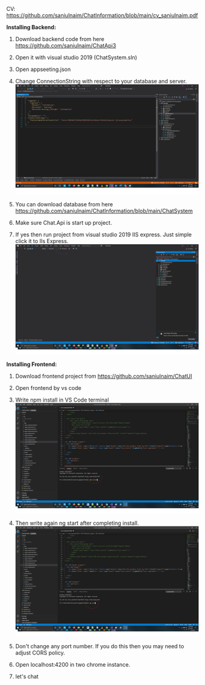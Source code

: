 CV: https://github.com/saniulnaim/ChatInformation/blob/main/cv_saniulnaim.pdf

<b>Installing Backend:</b>

1. Download backend code from here https://github.com/saniulnaim/ChatApi3 
2. Open it with visual studio 2019 (ChatSystem.sln)
3. Open appseeting.json
4. Change ConnectionString with respect to your database and server.
   <img src="https://github.com/saniulnaim/ChatApiAssignment/blob/main/appsetting.png" alt="" width="auto" height="auto">
5. You can download database from here https://github.com/saniulnaim/ChatInformation/blob/main/ChatSystem

6. Make sure Chat.Api is start up project.
7. If yes then run project from visual studio 2019 IIS express. Just simple click it to IIs Express.
   <img src="https://github.com/saniulnaim/ChatApiAssignment/blob/main/startup.png" alt="" width="auto" height="auto">




<b>Installing Frontend:</b>
 
1. Download frontend project from https://github.com/saniulnaim/ChatUI

2. Open frontend by vs code
3. Write npm install in VS Code terminal
   <img src="https://github.com/saniulnaim/ChatApiAssignment/blob/main/npminstall.png" alt="" width="auto" height="auto">
4. Then write again ng start after completing install.
   <img src="https://github.com/saniulnaim/ChatApiAssignment/blob/main/ngstart.png" alt="" width="auto" height="auto">
12. Don't change any port number. If you do this then you may need to adjust CORS policy.
13. Open localhost:4200 in two chrome instance.
14. let's chat
